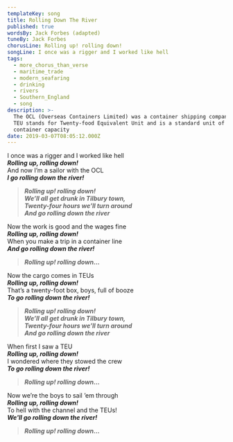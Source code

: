 ```yaml
---
templateKey: song
title: Rolling Down The River
published: true
wordsBy: Jack Forbes (adapted)
tuneBy: Jack Forbes
chorusLine: Rolling up! rolling down!
songLine: I once was a rigger and I worked like hell
tags:
  - more_chorus_than_verse
  - maritime_trade
  - modern_seafaring
  - drinking
  - rivers
  - Southern_England
  - song
description: >-
  The OCL (Overseas Containers Limited) was a container shipping company. 
  TEU stands for Twenty-food Equivalent Unit and is a standard unit of cargo
  container capacity
date: 2019-03-07T08:05:12.000Z
---
```


I once was a rigger and I worked like hell\
***Rolling up, rolling down!***\
And now I’m a sailor with the OCL\
***I go rolling down the river!***

>***Rolling up! rolling down!\
We’ll all get drunk in Tilbury town,\
Twenty-four hours we’ll turn around\
And go rolling down the river***

Now the work is good and the wages fine\
***Rolling up, rolling down!***\
When you make a trip in a container line\
***And go rolling down the river!***

>***Rolling up! rolling down...***

Now the cargo comes in TEUs\
***Rolling up, rolling down!***\
That’s a twenty-foot box, boys, full of booze\
***To go rolling down the river!***

>***Rolling up! rolling down!\
We’ll all get drunk in Tilbury town,\
Twenty-four hours we’ll turn around\
And go rolling down the river***

When first I saw a TEU\
***Rolling up, rolling down!***\
I wondered where they stowed the crew\
***To go rolling down the river!***

>***Rolling up! rolling down...***

Now we’re the boys to sail ’em through\
***Rolling up, rolling down!***\
To hell with the channel and the TEUs!\
***We'll go rolling down the river!***

>***Rolling up! rolling down...***
